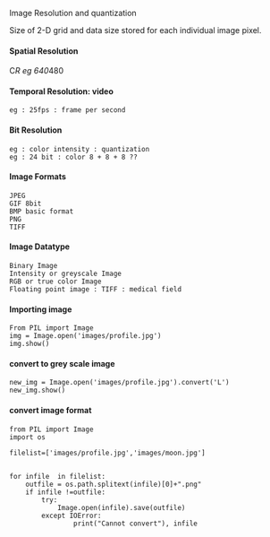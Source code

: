 Image Resolution and quantization

Size of 2-D grid and data size stored for each individual image pixel.


#### Spatial Resolution
  C*R eg 640*480


#### Temporal Resolution: video

    eg : 25fps : frame per second

    
#### Bit Resolution

    eg : color intensity : quantization
    eg : 24 bit : color 8 + 8 + 8 ??

#### Image Formats 

    JPEG 
    GIF 8bit
    BMP basic format
    PNG 
    TIFF 
    
#### Image Datatype

    Binary Image
    Intensity or greyscale Image
    RGB or true color Image
    Floating point image : TIFF : medical field

#### Importing image

    From PIL import Image
    img = Image.open('images/profile.jpg')
    img.show()


#### convert to grey scale image

    new_img = Image.open('images/profile.jpg').convert('L')
    new_img.show()

#### convert image format 

    from PIL import Image
    import os
    
    filelist=['images/profile.jpg','images/moon.jpg']
    
    
    for infile  in filelist:
        outfile = os.path.splitext(infile)[0]+".png"
        if infile !=outfile:
            try:
                Image.open(infile).save(outfile)
            except IOError:
                    print("Cannot convert"), infile
        
  
    
  ####
    
